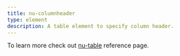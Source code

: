 ```yaml
---
title: nu-columnheader
type: element
description: A table element to specify column header.
---
```


To learn more check out [nu-table](./nu-table.md) reference page.
